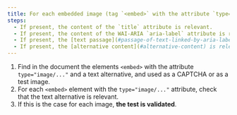 ```yaml
---
title: For each embedded image (tag `<embed>` with the attribute `type="image/..."`) used as a [CAPTCHA](#captcha) or as a [test image](#test-image), having a [text alternative](#text-alternative-image) or an [alternative content](#alternative-content), is this alternative relevant?
steps:
  - If present, the content of the `title` attribute is relevant.
  - If present, the content of the WAI-ARIA `aria-label` attribute is relevant.
  - If present, the [text passage](#passage-of-text-linked-by-aria-labelledby-or-aria-describedby) associated via the `aria-labelledby` WAI-ARIA attribute is relevant.
  - If present, the [alternative content](#alternative-content) is relevant.
---
```


1. Find in the document the elements `<embed>` with the attribute `type="image/..."` and a text alternative, and used as a CAPTCHA or as a test image.
2. For each `<embed>` element with the `type="image/..."` attribute, check that the text alternative is relevant.
3. If this is the case for each image, **the test is validated**.
